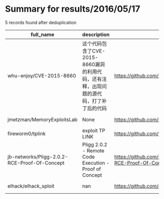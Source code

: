 
# Summary for results/2016/05/17
    
5 records found after deduplication

| full_name | description | html_url | matched_list | matched_count | pushed_at | size | stargazers_count | language | forks_count |
|----------------------------------------------|--------------------------------------------------------|-----------------------------------------------------------------|----------------------------------|-----------------|---------------------------|--------|--------------------|------------|---------------|
| whu-enjoy/CVE-2015-8660 | 这个代码包含了CVE-2015-8660漏洞的利用代码，还有注释，出现问题的源代码，打了补丁后的代码 | https://github.com/whu-enjoy/CVE-2015-8660 | ['cve-2'] | 1 | 2016-05-17 12:52:40+00:00 | 1255 | 3 | C | 1 |
| jmetzman/MemoryExploitsLab | None | https://github.com/jmetzman/MemoryExploitsLab | ['exploit'] | 1 | 2016-05-17 17:17:59+00:00 | 73 | 1 | C | 0 |
| fireworm0/tplink | exploit TP LINK | https://github.com/fireworm0/tplink | ['exploit'] | 1 | 2016-05-17 06:11:39+00:00 | 15 | 1 | | 4 |
| jb-networks/Pligg-2.0.2-RCE-Proof-Of-Concept | Pligg 2.0.2 - Remote Code Execution - Proof of Concept | https://github.com/jb-networks/Pligg-2.0.2-RCE-Proof-Of-Concept | ['rce', 'remote code execution'] | 2 | 2016-05-17 09:47:18+00:00 | 1 | 1 | PHP | 0 |
| elhack/elhack_sploit | nan | https://github.com/elhack/elhack_sploit | ['sploit'] | 1 | 2016-05-17 20:09:14+00:00 | 6 | 0 | nan | 0 |
